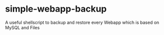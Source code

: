 simple-webapp-backup
====================

A useful shellscript to backup and restore every Webapp which is based on MySQL and Files
